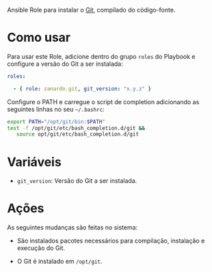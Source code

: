 Ansible Role para instalar o [Git](https://git-scm.com/), compilado do
código-fonte.

# Como usar

Para usar este Role, adicione dentro do grupo `roles` do Playbook e 
configure a versão do Git a ser instalada:

```yaml
roles:

  - { role: zanardo.git, git_version: "x.y.z" }
```

Configure o PATH e carregue o script de completion adicionando as seguintes
linhas no seu `~/.bashrc`:

```bash
export PATH="/opt/git/bin:$PATH"
test -f /opt/git/etc/bash_completion.d/git &&
   source opt/git/etc/bash_completion.d/git
```

# Variáveis

- `git_version`: Versão do Git a ser instalada.

# Ações

As seguintes mudanças são feitas no sistema:

- São instalados pacotes necessários para compilação, instalação e execução do
  Git.

- O Git é instalado em `/opt/git`.
